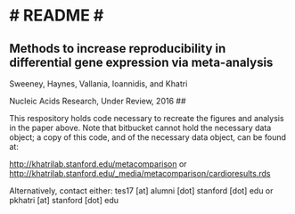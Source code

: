 # # README # #

## Methods to increase reproducibility in differential gene expression via meta-analysis

Sweeney, Haynes, Vallania, Ioannidis, and Khatri

Nucleic Acids Research, Under Review, 2016 ##


This respository holds code necessary to recreate the figures and analysis in the paper above. Note that bitbucket cannot hold the necessary data object; a copy of this code, and of the necessary data object, can be found at: 

http://khatrilab.stanford.edu/metacomparison 
or
http://khatrilab.stanford.edu/_media/metacomparison/cardioresults.rds

Alternatively, contact either:
tes17 [at] alumni [dot] stanford [dot] edu
or 
pkhatri [at] stanford [dot] edu